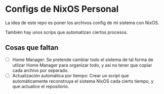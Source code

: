 # Configs de NixOS Personal

La idea de este repo es poner los archivos config de mi sistema con NixOS.

También hay unos scrips que automatizan ciertos procesos.

## Cosas que faltan

- [ ] Home Manager:
    Se pretende cambiar todo el sistema de tal forma de utlizar Home Manager para organizar todo, y así no tener que copiar cada archivo por separado.
- [ ] Actualización automática por tiempo:
    Crear un script que automáticamente reconstruya el sistema NixOS cada cierto tiempo, y que actualice el repositorio.
